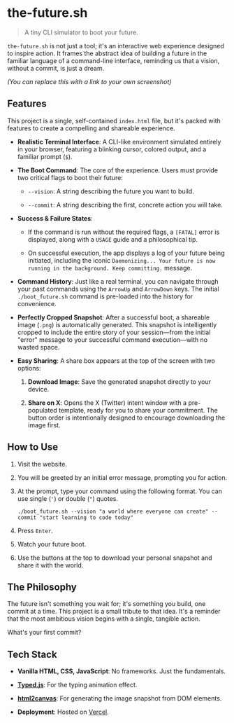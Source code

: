# the-future.sh

> A tiny CLI simulator to boot your future.

`the-future.sh` is not just a tool; it's an interactive web experience designed to inspire action. It frames the abstract idea of building a future in the familiar language of a command-line interface, reminding us that a vision, without a commit, is just a dream.

_(You can replace this with a link to your own screenshot)_

## Features

This project is a single, self-contained `index.html` file, but it's packed with features to create a compelling and shareable experience.

- **Realistic Terminal Interface**: A CLI-like environment simulated entirely in your browser, featuring a blinking cursor, colored output, and a familiar prompt (`$`).
    
- **The Boot Command**: The core of the experience. Users must provide two critical flags to boot their future:
    
    - `--vision`: A string describing the future you want to build.
        
    - `--commit`: A string describing the first, concrete action you will take.
        
- **Success & Failure States**:
    
    - If the command is run without the required flags, a `[FATAL]` error is displayed, along with a `USAGE` guide and a philosophical tip.
        
    - On successful execution, the app displays a log of your future being initiated, including the iconic `Daemonizing... Your future is now running in the background. Keep committing.` message.
        
- **Command History**: Just like a real terminal, you can navigate through your past commands using the `ArrowUp` and `ArrowDown` keys. The initial `./boot_future.sh` command is pre-loaded into the history for convenience.
    
- **Perfectly Cropped Snapshot**: After a successful boot, a shareable image (`.png`) is automatically generated. This snapshot is intelligently cropped to include the entire story of your session—from the initial "error" message to your successful command execution—with no wasted space.
    
- **Easy Sharing**: A share box appears at the top of the screen with two options:
    
    1. **Download Image**: Save the generated snapshot directly to your device.
        
    2. **Share on X**: Opens the X (Twitter) intent window with a pre-populated template, ready for you to share your commitment. The button order is intentionally designed to encourage downloading the image first.
        

## How to Use

1. Visit the website.
    
2. You will be greeted by an initial error message, prompting you for action.
    
3. At the prompt, type your command using the following format. You can use single (`'`) or double (`"`) quotes.
    
    ```
    ./boot_future.sh --vision "a world where everyone can create" --commit "start learning to code today"
    ```
    
4. Press `Enter`.
    
5. Watch your future boot.
    
6. Use the buttons at the top to download your personal snapshot and share it with the world.
    

## The Philosophy

The future isn't something you wait for; it's something you build, one commit at a time. This project is a small tribute to that idea. It's a reminder that the most ambitious vision begins with a single, tangible action.

What's your first commit?

## Tech Stack

- **Vanilla HTML, CSS, JavaScript**: No frameworks. Just the fundamentals.
    
- [**Typed.js**](https://github.com/mattboldt/typed.js/ "null"): For the typing animation effect.
    
- [**html2canvas**](https://github.com/niklasvh/html2canvas "null"): For generating the image snapshot from DOM elements.
    
- **Deployment**: Hosted on [Vercel](https://vercel.com/ "null").